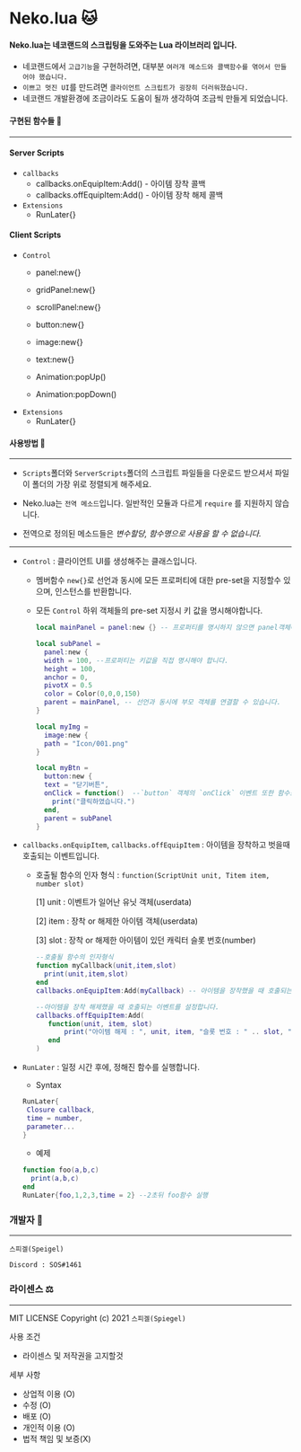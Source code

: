 # Neko.lua 🐱

#### Neko.lua는 네코랜드의 스크립팅을 도와주는 Lua 라이브러리 입니다.

* 네코랜드에서 `고급기능`을 구현하려면, 대부분 `여러개 메소드와 콜백함수를 엮어서 만들어야 했습니다.`
* `이쁘고 멋진 UI`를 만드려면 `클라이언트 스크립트가 굉장히 더러워졌습니다.`
* 네코랜드 개발환경에 조금이라도 도움이 될까 생각하여 조금씩 만들게 되었습니다.

#### 구현된 함수들 💬
- - -

#### Server Scripts
 
  * `callbacks`
    * callbacks.onEquipItem:Add() - 아이템 장착 콜백
    * callbacks.offEquipItem:Add() - 아이템 장착 해제 콜백
  * `Extensions`
    * RunLater{}

#### Client Scripts

  * `Control`
    * panel:new{}
    * gridPanel:new{}
    * scrollPanel:new{}
    * button:new{}
    * image:new{}
    * text:new{}
    
    * Animation:popUp()
    * Animation:popDown()
  * `Extensions`
    * RunLater{}

#### 사용방법 💬
- - -
* `Scripts`폴더와 `ServerScripts`폴더의 스크립트 파일들을 다운로드 받으셔서 파일이 폴더의 가장 위로 정렬되게 해주세요.

* Neko.lua는 `전역 메소드`입니다. 일반적인 모듈과 다르게 `require` 를 지원하지 않습니다.
* 전역으로 정의된 메소드들은 *변수할당, 함수명으로 사용을 할 수 없습니다.*

---
* `Control` : 클라이언트 UI를 생성해주는 클래스입니다.
  * 멤버함수 `new{}`로 선언과 동시에 모든 프로퍼티에 대한 pre-set을 지정할수 있으며, 인스턴스를 반환합니다. 
  * 모든 `Control` 하위 객체들의 pre-set 지정시 키 값을 명시해야합니다.
  
    ```lua
    local mainPanel = panel:new {} -- 프로퍼티를 명시하지 않으면 panel객체에 정의된 기본값으로 객체가 생성됩니다.

    local subPanel = 
      panel:new {
      width = 100, --프로퍼티는 키값을 직접 명시해야 합니다.
      height = 100,
      anchor = 0,
      pivotX = 0.5
      color = Color(0,0,0,150) 
      parent = mainPanel, -- 선언과 동시에 부모 객체를 연결할 수 있습니다.
    }

    local myImg = 
      image:new {
      path = "Icon/001.png"
    }

    local myBtn = 
      button:new {
      text = "닫기버튼", 
      onClick = function()  --`button` 객체의 `onClick` 이벤트 또한 함수로 첨부하여 이벤트 리스너를 생성할 수 있습니다.
        print("클릭하였습니다.") 
      end,
      parent = subPanel
    }
    ```

* `callbacks.onEquipItem`, `callbacks.offEquipItem` : 아이템을 장착하고 벗을때 호출되는 이벤트입니다.
  * 호출될 함수의 인자 형식 : `function(ScriptUnit unit, Titem item, number slot)`

    [1] unit : 이벤트가 일어난 유닛 객체(userdata)

    [2] item : 장착 or 해제한 아이템 객체(userdata)

    [3] slot : 장착 or 해제한 아이템이 있던 캐릭터 슬롯 번호(number)
    ```lua
    --호출될 함수의 인자형식
    function myCallback(unit,item,slot)
      print(unit,item,slot)
    end
    callbacks.onEquipItem:Add(myCallback) -- 아이템을 장착했을 때 호출되는 이벤트를 설정합니다.

    --아이템을 장착 해제했을 때 호출되는 이벤트를 설정합니다.
    callbacks.offEquipItem:Add(
       function(unit, item, slot)
           print("아이템 해제 : ", unit, item, "슬롯 번호 : " .. slot, "아이템 id : " .. item.id)
       end
    )
    ```
* `RunLater` : 일정 시간 후에, 정해진 함수를 실행합니다.
  * Syntax
  ```lua
  RunLater{
   Closure callback,
   time = number,
   parameter...
  }
  ```
  * 예제
  ```lua
  function foo(a,b,c)
    print(a,b,c)
  end
  RunLater{foo,1,2,3,time = 2} --2초뒤 foo함수 실행
  ```

### 개발자 👾
- - -
`스피겔(Speigel)`

`Discord : SOS#1461`

### 라이센스 ⚖️
- - -
MIT LICENSE Copyright (c) 2021 `스피겔(Spiegel)`

사용 조건
- 라이센스 및 저작권을 고지할것

세부 사항
- 상업적 이용 (O)
- 수정 (O)
- 배포 (O)
- 개인적 이용 (O)
- 법적 책임 및 보증(X)


